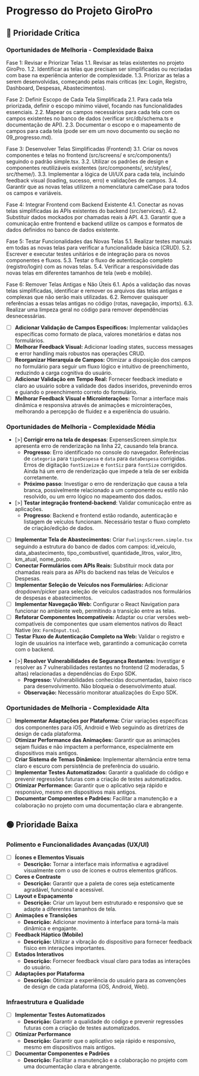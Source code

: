 # Progresso do Projeto GiroPro

## 🔴 Prioridade Crítica

### Oportunidades de Melhoria - Complexidade Baixa

Fase 1: Revisar e Priorizar Telas
1.1. Revisar as telas existentes no projeto GiroPro.
1.2. Identificar as telas que precisam ser simplificadas ou recriadas com base na experiência anterior de complexidade.
1.3. Priorizar as telas a serem desenvolvidas, começando pelas mais críticas (ex: Login, Registro, Dashboard, Despesas, Abastecimentos).

Fase 2: Definir Escopo de Cada Tela Simplificada
2.1. Para cada tela priorizada, definir o escopo mínimo viável, focando nas funcionalidades essenciais.
2.2. Mapear os campos necessários para cada tela com os campos existentes no banco de dados (verificar src/db/schema.ts e documentação de API).
2.3. Documentar o escopo e o mapeamento de campos para cada tela (pode ser em um novo documento ou seção no 09_progresso.md).

Fase 3: Desenvolver Telas Simplificadas (Frontend)
3.1. Criar os novos componentes e telas no frontend (src/screens/ e src/components/) seguindo o padrão simple.tsx.
3.2. Utilizar os padrões de design e componentes reutilizáveis existentes (src/components/, src/styles/, src/theme/).
3.3. Implementar a lógica de UI/UX para cada tela, incluindo feedback visual (loading, sucesso, erro) e validações de campos.
3.4. Garantir que as novas telas utilizem a nomenclatura camelCase para todos os campos e variáveis.

Fase 4: Integrar Frontend com Backend Existente
4.1. Conectar as novas telas simplificadas às APIs existentes do backend (src/services/).
4.2. Substituir dados mockados por chamadas reais à API.
4.3. Garantir que a comunicação entre frontend e backend utilize os campos e formatos de dados definidos no banco de dados existente.

Fase 5: Testar Funcionalidades das Novas Telas
5.1. Realizar testes manuais em todas as novas telas para verificar a funcionalidade básica (CRUD).
5.2. Escrever e executar testes unitários e de integração para os novos componentes e fluxos.
5.3. Testar o fluxo de autenticação completo (registro/login) com as novas telas.
5.4. Verificar a responsividade das novas telas em diferentes tamanhos de tela (web e mobile).

Fase 6: Remover Telas Antigas e Não Úteis
6.1. Após a validação das novas telas simplificadas, identificar e remover os arquivos das telas antigas e complexas que não serão mais utilizadas.
6.2. Remover quaisquer referências a essas telas antigas no código (rotas, navegação, imports).
6.3. Realizar uma limpeza geral no código para remover dependências desnecessárias.

- [ ] **Adicionar Validação de Campos Específicos:** Implementar validações específicas como formato de placa, valores monetários e datas nos formulários.
- [ ] **Melhorar Feedback Visual:** Adicionar loading states, success messages e error handling mais robustos nas operações CRUD.
- [ ] **Reorganizar Hierarquia de Campos:** Otimizar a disposição dos campos no formulário para seguir um fluxo lógico e intuitivo de preenchimento, reduzindo a carga cognitiva do usuário.
- [ ] **Adicionar Validação em Tempo Real:** Fornecer feedback imediato e claro ao usuário sobre a validade dos dados inseridos, prevenindo erros e guiando o preenchimento correto do formulário.
- [ ] **Melhorar Feedback Visual e Microinterações:** Tornar a interface mais dinâmica e responsiva através de animações e microinterações, melhorando a percepção de fluidez e a experiência do usuário.

### Oportunidades de Melhoria - Complexidade Média

- [>] **Corrigir erro na tela de despesas**: ExpensesScreen.simple.tsx apresenta erro de renderização na linha 22, causando tela branca.
  - **Progresso**: Erro identificado no console do navegador. Referências de `categoria` para `tipoDespesa` e `data` para `dataDespesa` corrigidas. Erros de digitação `fontSizeize` e `fontSiz` para `fontSize` corrigidos. Ainda há um erro de renderização que impede a tela de ser exibida corretamente.
  - **Próximo passo**: Investigar o erro de renderização que causa a tela branca, possivelmente relacionado a um componente ou estilo não resolvido, ou um erro lógico no mapeamento dos dados.
- [>] **Testar integração frontend-backend**: Validar comunicação entre as aplicações. 
  - **Progresso**: Backend e frontend estão rodando, autenticação e listagem de veículos funcionam. Necessário testar o fluxo completo de criação/edição de dados.
- [ ] **Implementar Tela de Abastecimentos:** Criar `FuelingsScreen.simple.tsx` seguindo a estrutura do banco de dados com campos: id_veiculo, data_abastecimento, tipo_combustivel, quantidade_litros, valor_litro, km_atual, nome_posto.
- [ ] **Conectar Formulários com APIs Reais:** Substituir mock data por chamadas reais para as APIs do backend nas telas de Veículos e Despesas.
- [ ] **Implementar Seleção de Veículos nos Formulários:** Adicionar dropdown/picker para seleção de veículos cadastrados nos formulários de despesas e abastecimentos.
- [ ] **Implementar Navegação Web:** Configurar o React Navigation para funcionar no ambiente web, permitindo a transição entre as telas.
- [ ] **Refatorar Componentes Incompatíveis:** Adaptar ou criar versões web-compatíveis de componentes que usam elementos nativos do React Native (ex: `FormInput.tsx`).
- [ ] **Testar Fluxo de Autenticação Completo na Web:** Validar o registro e login de usuários na interface web, garantindo a comunicação correta com o backend.
- [>] **Resolver Vulnerabilidades de Segurança Restantes:** Investigar e resolver as 7 vulnerabilidades restantes no frontend (2 moderadas, 5 altas) relacionadas a dependências do Expo SDK.
  - **Progresso:** Vulnerabilidades conhecidas documentadas, baixo risco para desenvolvimento. Não bloqueia o desenvolvimento atual.
  - **Observação:** Necessário monitorar atualizações do Expo SDK.

### Oportunidades de Melhoria - Complexidade Alta

- [ ] **Implementar Adaptações por Plataforma:** Criar variações específicas dos componentes para iOS, Android e Web seguindo as diretrizes de design de cada plataforma.
- [ ] **Otimizar Performance das Animações:** Garantir que as animações sejam fluidas e não impactem a performance, especialmente em dispositivos mais antigos.
- [ ] **Criar Sistema de Temas Dinâmico:** Implementar alternância entre tema claro e escuro com persistência de preferência do usuário.
- [ ] **Implementar Testes Automatizados:** Garantir a qualidade do código e prevenir regressões futuras com a criação de testes automatizados.
- [ ] **Otimizar Performance:** Garantir que o aplicativo seja rápido e responsivo, mesmo em dispositivos mais antigos.
- [ ] **Documentar Componentes e Padrões:** Facilitar a manutenção e a colaboração no projeto com uma documentação clara e abrangente.

## 🟢 Prioridade Baixa

### Polimento e Funcionalidades Avançadas (UX/UI)
- [ ] **Ícones e Elementos Visuais**
  - **Descrição:** Tornar a interface mais informativa e agradável visualmente com o uso de ícones e outros elementos gráficos.
- [ ] **Cores e Contraste**
  - **Descrição:** Garantir que a paleta de cores seja esteticamente agradável, funcional e acessível.
- [ ] **Layout e Espaçamento**
  - **Descrição:** Criar um layout bem estruturado e responsivo que se adapte a diferentes tamanhos de tela.
- [ ] **Animações e Transições**
  - **Descrição:** Adicionar movimento à interface para torná-la mais dinâmica e engajante.
- [ ] **Feedback Háptico (Mobile)**
  - **Descrição:** Utilizar a vibração do dispositivo para fornecer feedback físico em interações importantes.
- [ ] **Estados Interativos**
  - **Descrição:** Fornecer feedback visual claro para todas as interações do usuário.
- [ ] **Adaptações por Plataforma**
  - **Descrição:** Otimizar a experiência do usuário para as convenções de design de cada plataforma (iOS, Android, Web).

### Infraestrutura e Qualidade
- [ ] **Implementar Testes Automatizados**
  - **Descrição:** Garantir a qualidade do código e prevenir regressões futuras com a criação de testes automatizados.
- [ ] **Otimizar Performance**
  - **Descrição:** Garantir que o aplicativo seja rápido e responsivo, mesmo em dispositivos mais antigos.
- [ ] **Documentar Componentes e Padrões**
  - **Descrição:** Facilitar a manutenção e a colaboração no projeto com uma documentação clara e abrangente.


